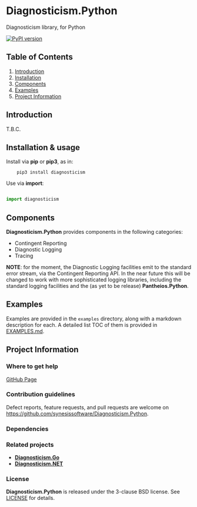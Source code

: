 # Diagnosticism.Python
Diagnosticism library, for Python

[![PyPI version](https://badge.fury.io/py/diagnosticism.svg)](https://badge.fury.io/py/diagnosticism)

## Table of Contents

1. [Introduction](#introduction)
2. [Installation](#installation)
3. [Components](#components)
4. [Examples](#examples)
5. [Project Information](#project-information)

## Introduction

T.B.C.

## Installation & usage

Install via **pip** or **pip3**, as in:

```
	pip3 install diagnosticism
```

Use via **import**:

```Python

import diagnosticism
```

## Components

**Diagnosticism.Python** provides components in the following categories:

* Contingent Reporting
* Diagnostic Logging
* Tracing

**NOTE**: for the moment, the Diagnostic Logging facilities emit to the standard error stream, via the Contingent Reporting API. In the near future this will be changed to work     with more sophisticated logging libraries, including the standard logging facilities and the (as yet to be release) **Pantheios.Python**.

## Examples

Examples are provided in the ```examples``` directory, along with a markdown description for each. A detailed list TOC of them is provided in [EXAMPLES.md](./EXAMPLES.md).

## Project Information

### Where to get help

[GitHub Page](https://github.com/synesissoftware/Diagnosticism.Python "GitHub Page")

### Contribution guidelines

Defect reports, feature requests, and pull requests are welcome on https://github.com/synesissoftware/Diagnosticism.Python.

### Dependencies

### Related projects

* [**Diagnosticism.Go**](https://github.com/synesissoftware/Diagnosticism.Go/)
* [**Diagnosticism.NET**](https://github.com/synesissoftware/Diagnosticism.NET/)

### License

**Diagnosticism.Python** is released under the 3-clause BSD license. See [LICENSE](./LICENSE) for details.

